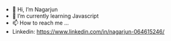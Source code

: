 - 👋 Hi, I’m Nagarjun
- 🌱 I’m currently learning Javascript
- 📫 How to reach me ...
- Linkedin: https://www.linkedin.com/in/nagarjun-064615246/



<!--- [![@nagarjun7397's Holopin board](https://holopin.io/api/user/board?user=nagarjun7397)](https://holopin.io/@nagarjun7397) --->


<!---
nagarjun7397/nagarjun7397 is a ✨ special ✨ repository because its `README.md` (this file) appears on your GitHub profile.
You can click the Preview link to take a look at your changes.
--->
